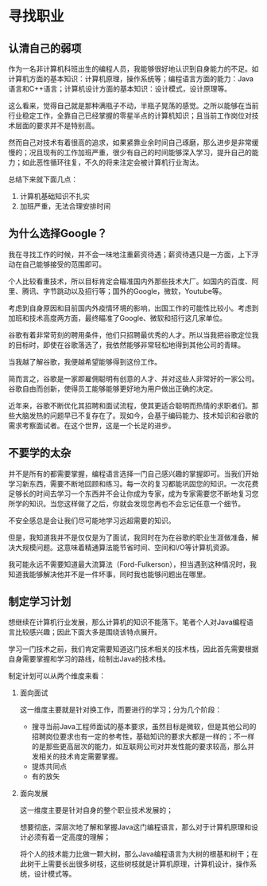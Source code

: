 # 寻找职业

## 认清自己的弱项

作为一名非计算机科班出生的编程人员，我能够很好地认识到自身能力的不足。如计算机方面的基本知识：计算机原理，操作系统等；编程语言方面的能力：Java语言和C++语言；计算机设计方面的基本知识：设计模式，设计原理等。

这么看来，觉得自己就是那种满瓶子不动，半瓶子晃荡的感觉。之所以能够在当前行业稳定工作，全靠自己已经掌握的零星半点的计算机知识；且当前工作岗位对技术层面的要求并不是特别高。

然而自己对技术有着很高的追求，如果紧靠业余时间自己琢磨，那么进步是非常缓慢的；况且现有的工作加班严重，很少有自己的时间能够深入学习，提升自己的能力；如此恶性循环往复，不久的将来注定会被计算机行业淘汰。

总结下来就下面几点：

1. 计算机基础知识不扎实
2. 加班严重，无法合理安排时间

## 为什么选择Google？

我在寻找工作的时候，并不会一味地注重薪资待遇；薪资待遇只是一方面，上下浮动在自己能够接受的范围即可。

个人比较看重技术，所以目标肯定会瞄准国内外那些技术大厂。如国内的百度、阿里、腾讯、字节跳动以及招行等；国外的Google，微软，Youtube等。

考虑到自身原因和目前国内外疫情环境的影响，出国工作的可能性比较小。考虑到加班和技术高度两方面，最终瞄准了Google、微软和招行这几家单位。

谷歌有着非常苛刻的聘用条件，他们只招聘最优秀的人才。所以当我把谷歌定位我的目标时，即使在谷歌落选了，我依然能够非常轻松地得到其他公司的青睐。

当我越了解谷歌，我便越希望能够得到这份工作。

简而言之，谷歌是一家即雇佣聪明有创意的人才、并对这些人非常好的一家公司。谷歌自由而创新，使得员工能够能够更好地为用户做出正确的决定。

近年来，谷歌不断优化其招聘和面试流程，使其更适合聪明而热情的求职者们。那些大脑发热的问题早已不复存在了。现如今，会基于编码能力、技术知识和谷歌的需求考察面试者。在这个世界，这是一个长足的进步。

## 不要学的太杂

并不是所有的都需要掌握，编程语言选择一门自己感兴趣的掌握即可。当我们开始学习新东西，需要不断地回顾和练习。每一次的复习都能巩固您的知识。一次花费足够长的时间去学习一个东西并不会让你成为专家，成为专家需要您不断地复习您所学的知识。当您这样做了之后，你就会发现您再也不会忘记任意一个细节。

不安全感总是会让我们尽可能地学习远超需要的知识。

但是，我知道我并不是仅仅是为了面试，我同时在为在谷歌的职业生涯做准备，解决大规模问题。这意味着精通算法能节省时间、空间和I/O等计算机资源。

我可能永远不需要知道最大流算法（Ford-Fulkerson），担当遇到这种情况时，我知道我能够解决他并不是一件坏事，同时我也能够问题出在哪里。

## 制定学习计划

想继续在计算机行业发展，那么计算机的知识不能落下。笔者个人对Java编程语言比较感兴趣；因此下面大多是围绕该特点展开。

学习一门技术之前，我们肯定需要知道这门技术相关的技术栈，因此首先需要根据自身需要掌握和学习的路线，绘制出Java的技术栈。

制定计划可以从两个维度来看：

1. 面向面试

   这一维度主要就是针对换工作，而要进行的学习；分为几个阶段：

   * 搜寻当前Java工程师面试的基本要求，虽然目标是微软，但是其他公司的招聘岗位要求也有一定的参考性，基础知识的要求大都是一样的；不一样的是那些更高层次的能力，如互联网公司对并发性能的要求较高，那么并发相关的技术肯定需要掌握。
   * 提炼共同点
   * 有的放矢

2. 面向发展

   这一维度主要是针对自身的整个职业技术发展的；

   想要彻底，深层次地了解和掌握Java这门编程语言，那么对于计算机原理和设计必须有着一定高度的理解；

   将个人的技术能力比做一颗大树，那么Java编程语言为大树的根基和树干；在此树干上需要长出很多树枝，这些树枝就是计算机原理，计算机设计，操作系统，设计模式等。

